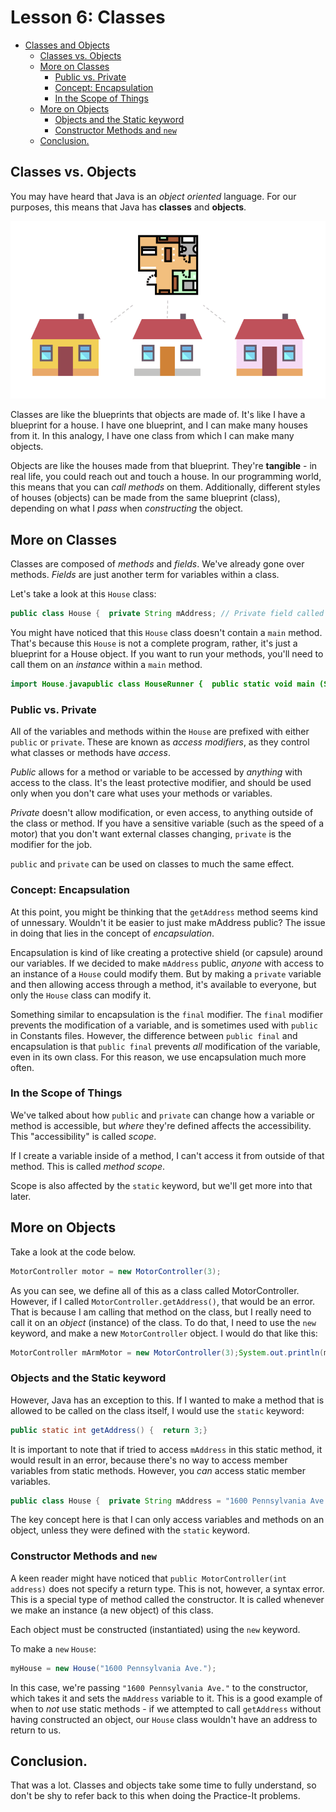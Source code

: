 # Lesson 6: Classes

* [Classes and Objects](6_classes_and_objects.md#classes-and-objects)
  * [Classes vs. Objects](6_classes_and_objects.md#classes-vs-objects)
  * [More on Classes](6_classes_and_objects.md#more-on-classes)
    * [Public vs. Private](6_classes_and_objects.md#public-vs-private)
    * [Concept: Encapsulation](6_classes_and_objects.md#concept-encapsulation)
    * [In the Scope of Things](6_classes_and_objects.md#in-the-scope-of-things)
  * [More on Objects](6_classes_and_objects.md#more-on-objects)
    * [Objects and the Static keyword](6_classes_and_objects.md#objects-and-the-static-keyword)
    * [Constructor Methods and `new`](6_classes_and_objects.md#constructor-methods-and-new)
  * [Conclusion.](6_classes_and_objects.md#conclusion)

## Classes vs. Objects

You may have heard that Java is an _object oriented_ language. For our purposes, this means that Java has **classes** and **objects**.

![House Blueprint](../.gitbook/assets/blueprint.png)

Classes are like the blueprints that objects are made of. It's like I have a blueprint for a house. I have one blueprint, and I can make many houses from it. In this analogy, I have one class from which I can make many objects.

Objects are like the houses made from that blueprint. They're **tangible** - in real life, you could reach out and touch a house. In our programming world, this means that you can _call methods_ on them. Additionally, different styles of houses \(objects\) can be made from the same blueprint \(class\), depending on what I _pass_ when _constructing_ the object.

## More on Classes

Classes are composed of _methods_ and _fields_. We've already gone over methods. _Fields_ are just another term for variables within a class.

Let's take a look at this `House` class:

```java
public class House {  private String mAddress; // Private field called mAddress  public int mFloors; // Public field called mFloors  // Constructor method that takes the controller's address  public House(String address) {    mAddress = address;    mFloors = 2;  }  // This method just returns the value of mAddress  public int getAddress() {    return mAddress;  }}
```

You might have noticed that this `House` class doesn't contain a `main` method. That's because this `House` is not a complete program, rather, it's just a blueprint for a House object. If you want to run your methods, you'll need to call them on an _instance_ within a `main` method.

```java
import House.javapublic class HouseRunner {  public static void main (String[] args) {    myHouse = new House("1600 Pennsylvania Ave.");    System.out.print(myHouse.getAddress());  }}
```

### Public vs. Private

All of the variables and methods within the `House` are prefixed with either `public` or `private`. These are known as _access modifiers_, as they control what classes or methods have _access_.

_Public_ allows for a method or variable to be accessed by _anything_ with access to the class. It's the least protective modifier, and should be used only when you don't care what uses your methods or variables.

_Private_ doesn't allow modification, or even access, to anything outside of the class or method. If you have a sensitive variable \(such as the speed of a motor\) that you don't want external classes changing, `private` is the modifier for the job.

`public` and `private` can be used on classes to much the same effect.

### Concept: Encapsulation

At this point, you might be thinking that the `getAddress` method seems kind of unnessary. Wouldn't it be easier to just make mAddress public? The issue in doing that lies in the concept of _encapsulation_.

Encapsulation is kind of like creating a protective shield \(or capsule\) around our variables. If we decided to make `mAddress` public, _anyone_ with access to an instance of a `House` could modify them. But by making a `private` variable and then allowing access through a method, it's available to everyone, but only the `House` class can modify it.

Something similar to encapsulation is the `final` modifier. The `final` modifier prevents the modification of a variable, and is sometimes used with `public` in Constants files. However, the difference between `public final` and encapsulation is that `public final` prevents _all_ modification of the variable, even in its own class. For this reason, we use encapsulation much more often.

### In the Scope of Things

We've talked about how `public` and `private` can change how a variable or method is accessible, but _where_ they're defined affects the accessibility. This "accessibility" is called _scope_.

If I create a variable inside of a method, I can't access it from outside of that method. This is called _method scope_.

Scope is also affected by the `static` keyword, but we'll get more into that later.

## More on Objects

Take a look at the code below.

```java
MotorController motor = new MotorController(3);
```

As you can see, we define all of this as a class called MotorController. However, if I called `MotorController.getAddress()`, that would be an error. That is because I am calling that method on the class, but I really need to call it on an _object_ \(instance\) of the class. To do that, I need to use the `new` keyword, and make a new `MotorController` object. I would do that like this:

```java
MotorController mArmMotor = new MotorController(3);System.out.println(mArmMotor.getAddress());
```

### Objects and the Static keyword

However, Java has an exception to this. If I wanted to make a method that is allowed to be called on the class itself, I would use the `static` keyword:

```java
public static int getAddress() {  return 3;}
```

It is important to note that if tried to access `mAddress` in this static method, it would result in an error, because there's no way to access member variables from static methods. However, you _can_ access static member variables.

```java
public class House {  private String mAddress = "1600 Pennsylvania Ave.";  private static int mFloors = 2;  public static int getFloors() { // This will return 2.    return mFloors;  }  public static String getAddress() { // !!! This **doesn't work!**    return mAddress;  }}
```

The key concept here is that I can only access variables and methods on an object, unless they were defined with the `static` keyword.

### Constructor Methods and `new`

A keen reader might have noticed that `public MotorController(int address)` does not specify a return type. This is not, however, a syntax error. This is a special type of method called the constructor. It is called whenever we make an instance \(a new object\) of this class.

Each object must be constructed \(instantiated\) using the `new` keyword.

To make a `new` `House`:

```java
myHouse = new House("1600 Pennsylvania Ave.");
```

In this case, we're passing `"1600 Pennsylvania Ave."` to the constructor, which takes it and sets the `mAddress` variable to it. This is a good example of when to _not_ use static methods - if we attempted to call `getAddress` without having constructed an object, our `House` class wouldn't have an address to return to us.

## Conclusion.

That was a lot. Classes and objects take some time to fully understand, so don't be shy to refer back to this when doing the Practice-It problems.

